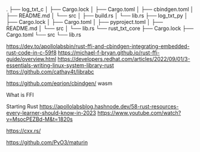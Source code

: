 .
├── log_txt_c
│ ├── Cargo.lock
│ ├── Cargo.toml
│ ├── cbindgen.toml
│ ├── README.md
│ └── src
│ ├── build.rs
│ └── lib.rs
├── log_txt_py
│ ├── Cargo.lock
│ ├── Cargo.toml
│ ├── pyproject.toml
│ ├── README.md
│ └── src
│ └── lib.rs
└── rust_txt_core
├── Cargo.lock
├── Cargo.toml
└── src
└── lib.rs

https://dev.to/apollolabsbin/rust-ffi-and-cbindgen-integrating-embedded-rust-code-in-c-59f8
https://michael-f-bryan.github.io/rust-ffi-guide/overview.html
https://developers.redhat.com/articles/2022/09/01/3-essentials-writing-linux-system-library-rust
https://github.com/cathay4t/librabc

https://github.com/eqrion/cbindgen/
wasm

What is FFI

Starting Rust
https://apollolabsblog.hashnode.dev/58-rust-resources-every-learner-should-know-in-2023
https://www.youtube.com/watch?v=MsocPEZBd-M&t=1820s

https://cxx.rs/

https://github.com/PyO3/maturin
